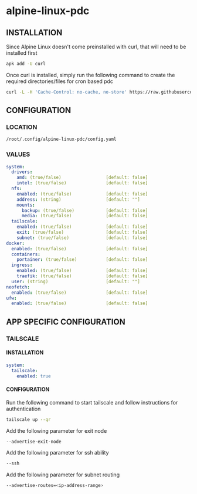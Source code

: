 # alpine-linux-pdc

## INSTALLATION

Since Alpine Linux doesn't come preinstalled with curl, that will need to be installed first

```bash
apk add -U curl
```

Once curl is installed, simply run the following command to create the required directories/files for cron based pdc

```bash
curl -L -H 'Cache-Control: no-cache, no-store' https://raw.githubusercontent.com/chadwagoner/alpine-linux-pdc/main/init.sh | bash
```

## CONFIGURATION

### LOCATION 

```bash
/root/.config/alpine-linux-pdc/config.yaml
```

### VALUES

```yaml
system:
  drivers:
    amd: (true/false)                 [default: false]
    intel: (true/false)               [default: false]
  nfs:
    enabled: (true/false)             [default: false]
    address: (string)                 [default: ""]
    mounts:
      backup: (true/false)            [default: false]
      media: (true/false)             [default: false]
  tailscale:
    enabled: (true/false)             [default: false]
    exit: (true/false)                [default: false]
    subnet: (true/false)              [default: false]
docker:
  enabled: (true/false)               [default: false]
  containers:
    portainer: (true/false)           [default: false]
  ingress: 
    enabled: (true/false)             [default: false]
    traefik: (true/false)             [default: false]
  user: (string)                      [default: ""]
neofetch:
  enabled: (true/false)               [default: false]
ufw:
  enabled: (true/false)               [default: false]
```

## APP SPECIFIC CONFIGURATION

### TAILSCALE

#### INSTALLATION

```yaml
system:
  tailscale:
    enabled: true
```

#### CONFIGURATION

Run the following command to start tailscale and follow instructions for authentication

```bash
tailscale up --qr
```

Add the following parameter for exit node

```bash
--advertise-exit-node
```

Add the following parameter for ssh ability

```bash
--ssh
```

Add the following parameter for subnet routing

```bash
--advertise-routes=<ip-address-range>
```
